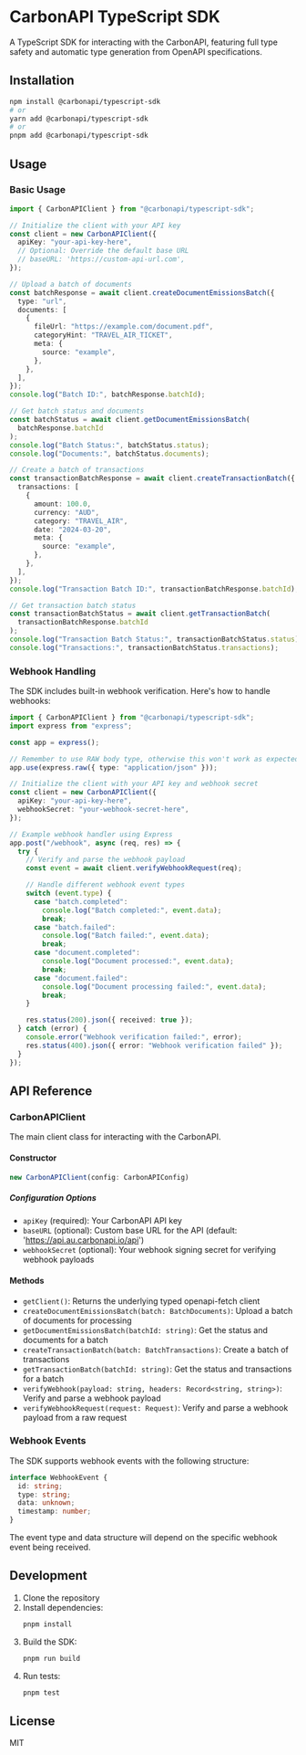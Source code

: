 # CarbonAPI TypeScript SDK

A TypeScript SDK for interacting with the CarbonAPI, featuring full type safety and automatic type generation from OpenAPI specifications.

## Installation

```bash
npm install @carbonapi/typescript-sdk
# or
yarn add @carbonapi/typescript-sdk
# or
pnpm add @carbonapi/typescript-sdk
```

## Usage

### Basic Usage

```typescript
import { CarbonAPIClient } from "@carbonapi/typescript-sdk";

// Initialize the client with your API key
const client = new CarbonAPIClient({
  apiKey: "your-api-key-here",
  // Optional: Override the default base URL
  // baseURL: 'https://custom-api-url.com',
});

// Upload a batch of documents
const batchResponse = await client.createDocumentEmissionsBatch({
  type: "url",
  documents: [
    {
      fileUrl: "https://example.com/document.pdf",
      categoryHint: "TRAVEL_AIR_TICKET",
      meta: {
        source: "example",
      },
    },
  ],
});
console.log("Batch ID:", batchResponse.batchId);

// Get batch status and documents
const batchStatus = await client.getDocumentEmissionsBatch(
  batchResponse.batchId
);
console.log("Batch Status:", batchStatus.status);
console.log("Documents:", batchStatus.documents);

// Create a batch of transactions
const transactionBatchResponse = await client.createTransactionBatch({
  transactions: [
    {
      amount: 100.0,
      currency: "AUD",
      category: "TRAVEL_AIR",
      date: "2024-03-20",
      meta: {
        source: "example",
      },
    },
  ],
});
console.log("Transaction Batch ID:", transactionBatchResponse.batchId);

// Get transaction batch status
const transactionBatchStatus = await client.getTransactionBatch(
  transactionBatchResponse.batchId
);
console.log("Transaction Batch Status:", transactionBatchStatus.status);
console.log("Transactions:", transactionBatchStatus.transactions);
```

### Webhook Handling

The SDK includes built-in webhook verification. Here's how to handle webhooks:

```typescript
import { CarbonAPIClient } from "@carbonapi/typescript-sdk";
import express from "express";

const app = express();

// Remember to use RAW body type, otherwise this won't work as expected!
app.use(express.raw({ type: "application/json" }));

// Initialize the client with your API key and webhook secret
const client = new CarbonAPIClient({
  apiKey: "your-api-key-here",
  webhookSecret: "your-webhook-secret-here",
});

// Example webhook handler using Express
app.post("/webhook", async (req, res) => {
  try {
    // Verify and parse the webhook payload
    const event = await client.verifyWebhookRequest(req);

    // Handle different webhook event types
    switch (event.type) {
      case "batch.completed":
        console.log("Batch completed:", event.data);
        break;
      case "batch.failed":
        console.log("Batch failed:", event.data);
        break;
      case "document.completed":
        console.log("Document processed:", event.data);
        break;
      case "document.failed":
        console.log("Document processing failed:", event.data);
        break;
    }

    res.status(200).json({ received: true });
  } catch (error) {
    console.error("Webhook verification failed:", error);
    res.status(400).json({ error: "Webhook verification failed" });
  }
});
```

## API Reference

### CarbonAPIClient

The main client class for interacting with the CarbonAPI.

#### Constructor

```typescript
new CarbonAPIClient(config: CarbonAPIConfig)
```

##### Configuration Options

- `apiKey` (required): Your CarbonAPI API key
- `baseURL` (optional): Custom base URL for the API (default: 'https://api.au.carbonapi.io/api')
- `webhookSecret` (optional): Your webhook signing secret for verifying webhook payloads

#### Methods

- `getClient()`: Returns the underlying typed openapi-fetch client
- `createDocumentEmissionsBatch(batch: BatchDocuments)`: Upload a batch of documents for processing
- `getDocumentEmissionsBatch(batchId: string)`: Get the status and documents for a batch
- `createTransactionBatch(batch: BatchTransactions)`: Create a batch of transactions
- `getTransactionBatch(batchId: string)`: Get the status and transactions for a batch
- `verifyWebhook(payload: string, headers: Record<string, string>)`: Verify and parse a webhook payload
- `verifyWebhookRequest(request: Request)`: Verify and parse a webhook payload from a raw request

### Webhook Events

The SDK supports webhook events with the following structure:

```typescript
interface WebhookEvent {
  id: string;
  type: string;
  data: unknown;
  timestamp: number;
}
```

The event type and data structure will depend on the specific webhook event being received.

## Development

1. Clone the repository
2. Install dependencies:
   ```bash
   pnpm install
   ```
3. Build the SDK:
   ```bash
   pnpm run build
   ```
4. Run tests:
   ```bash
   pnpm test
   ```

## License

MIT
